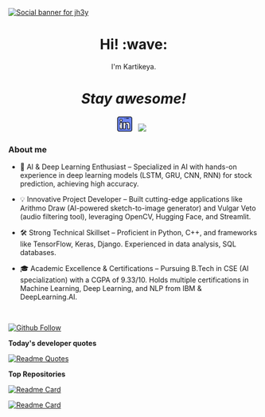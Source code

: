 [![Social banner for jh3y](https://github.com/jh3y/jh3y/raw/master/assets/header-banner--optimized.svg)](https://jhey.dev)
<h1 align='center'> Hi! :wave:</h1>
<p align='center'>
I'm Kartikeya.
</p>

<h1 align='center'><i>Stay awesome!</i></h1>

<div align='center'>
  <p align='center'>
    <a href="https://linkedin.com/in/kartikeya-bhatnagar-61533b252"><img height="30" src="https://raw.githubusercontent.com/8bithemant/8bithemant/master/linkedin.png?raw=true"></a>&nbsp;&nbsp;
    <a href="bhanagarkartikeya@gmail.com"><img height="30" src="https://th.bing.com/th/id/OIP.9sT4UWsRfFiy6vPydv3_-QHaHO?pid=ImgDet&rs=1"></a>&nbsp;&nbsp;
  </p>
</div>

### About me

* 🚀 AI & Deep Learning Enthusiast – Specialized in AI with hands-on experience in deep learning models (LSTM, GRU, CNN, RNN) for stock prediction, achieving high accuracy.

* 💡 Innovative Project Developer – Built cutting-edge applications like Arithmo Draw (AI-powered sketch-to-image generator) and Vulgar Veto (audio filtering tool), leveraging OpenCV, Hugging Face, and Streamlit.

* 🛠 Strong Technical Skillset – Proficient in Python, C++, and frameworks like TensorFlow, Keras, Django. Experienced in data analysis, SQL databases.

* 🎓 Academic Excellence & Certifications – Pursuing B.Tech in CSE (AI specialization) with a CGPA of 9.33/10. Holds multiple certifications in Machine Learning, Deep Learning, and NLP from IBM & DeepLearning.AI.

<br/>

[![Github Follow](https://img.shields.io/github/followers/HwangTaehyun?label=Follow%20Me&style=social)](https://github.com/krtkay)

<strong>Today's developer quotes</strong>

[![Readme Quotes](https://quotes-github-readme.vercel.app/api?type=horizontal&theme=swift&border=true)](https://github.com/piyushsuthar/github-readme-quotes)



<strong>Top Repositories</strong>

[![Readme Card](https://github-readme-stats.vercel.app/api/pin/?username=HwangTaehyun&repo=react-native-lottie-splash-screen&theme=swift)](https://github.com/krtkay/DEEP-LEARNING-MODELS-20-INDIAN-STOCKS-DATA-LSTM-CNN-GRU-RNN)

[![Readme Card](https://github-readme-stats.vercel.app/api/pin/?username=HwangTaehyun&repo=github-contributor-stats&theme=swift)](https://github.com/krtkay/HUGGING-FACE-GEMINI-OPENCV-SKETCH-TO-IMAGE-GENERATION)

